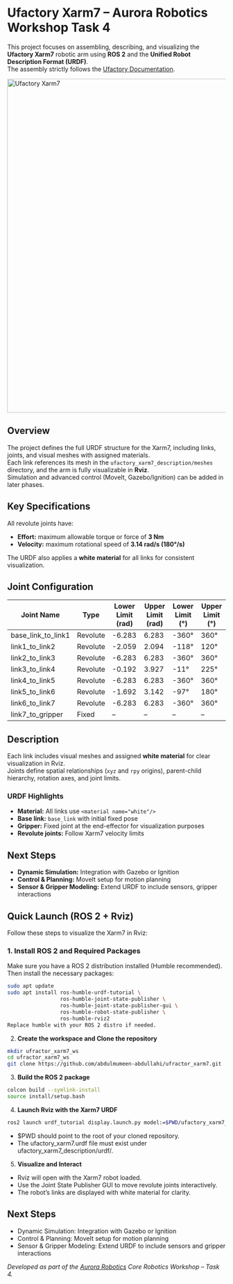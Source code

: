 # Ufactory Xarm7 – Aurora Robotics Workshop Task 4

This project focuses on assembling, describing, and visualizing the **Ufactory Xarm7** robotic arm using **ROS 2** and the **Unified Robot Description Format (URDF)**.  
The assembly strictly follows the [Ufactory Documentation](https://docs.ufactory.cc/user_manual/ufactoryStudio/11.technical_specifications.html).

<img width="1366" height="768" alt="Ufactory Xarm7" src="https://github.com/user-attachments/assets/2a6973c7-57f5-4c7b-8bef-4acc0ae5a83b" />


## Overview

The project defines the full URDF structure for the Xarm7, including links, joints, and visual meshes with assigned materials.  
Each link references its mesh in the `ufactory_xarm7_description/meshes` directory, and the arm is fully visualizable in **Rviz**.  
Simulation and advanced control (MoveIt, Gazebo/Ignition) can be added in later phases.


## Key Specifications

All revolute joints have:

- **Effort:** maximum allowable torque or force of **3 Nm**  
- **Velocity:** maximum rotational speed of **3.14 rad/s (180°/s)**  

The URDF also applies a **white material** for all links for consistent visualization.


## Joint Configuration

| Joint Name           | Type      | Lower Limit (rad) | Upper Limit (rad) | Lower Limit (°) | Upper Limit (°) |
|----------------------|-----------|------------------|------------------|----------------|----------------|
| base_link_to_link1   | Revolute  | -6.283           | 6.283            | -360°          | 360°           |
| link1_to_link2       | Revolute  | -2.059           | 2.094            | -118°          | 120°           |
| link2_to_link3       | Revolute  | -6.283           | 6.283            | -360°          | 360°           |
| link3_to_link4       | Revolute  | -0.192           | 3.927            | -11°           | 225°           |
| link4_to_link5       | Revolute  | -6.283           | 6.283            | -360°          | 360°           |
| link5_to_link6       | Revolute  | -1.692           | 3.142            | -97°           | 180°           |
| link6_to_link7       | Revolute  | -6.283           | 6.283            | -360°          | 360°           |
| link7_to_gripper     | Fixed     | –                | –                | –              | –              |

## Description

Each link includes visual meshes and assigned **white material** for clear visualization in Rviz.  
Joints define spatial relationships (`xyz` and `rpy` origins), parent-child hierarchy, rotation axes, and joint limits.

### URDF Highlights

- **Material:** All links use `<material name="white"/>`  
- **Base link:** `base_link` with initial fixed pose  
- **Gripper:** Fixed joint at the end-effector for visualization purposes  
- **Revolute joints:** Follow Xarm7 velocity limits  

## Next Steps
 
- **Dynamic Simulation:** Integration with Gazebo or Ignition  
- **Control & Planning:** MoveIt setup for motion planning  
- **Sensor & Gripper Modeling:** Extend URDF to include sensors, gripper interactions 

## Quick Launch (ROS 2 + Rviz)

Follow these steps to visualize the Xarm7 in Rviz:

### 1. Install ROS 2 and Required Packages

Make sure you have a ROS 2 distribution installed (Humble recommended).  
Then install the necessary packages:

```bash
sudo apt update
sudo apt install ros-humble-urdf-tutorial \
                 ros-humble-joint-state-publisher \
                 ros-humble-joint-state-publisher-gui \
                 ros-humble-robot-state-publisher \
                 ros-humble-rviz2
Replace humble with your ROS 2 distro if needed.
```

2. **Create the workspace and Clone the repository**  

```bash
mkdir ufractor_xarm7_ws
cd ufractor_xarm7_ws
git clone https://github.com/abdulmumeen-abdullahi/ufractor_xarm7.git

```

3. **Build the ROS 2 package**

```bash
colcon build --symlink-install
source install/setup.bash
```

4. **Launch Rviz with the Xarm7 URDF**

```bash
ros2 launch urdf_tutorial display.launch.py model:=$PWD/ufactory_xarm7_description/urdf/ufactory_xarm7.urdf
```
- $PWD should point to the root of your cloned repository.
- The ufactory_xarm7.urdf file must exist under ufactory_xarm7_description/urdf/.

5. **Visualize and Interact**

- Rviz will open with the Xarm7 robot loaded.
- Use the Joint State Publisher GUI to move revolute joints interactively.
- The robot’s links are displayed with white material for clarity.


## Next Steps

- Dynamic Simulation: Integration with Gazebo or Ignition
- Control & Planning: MoveIt setup for motion planning
- Sensor & Gripper Modeling: Extend URDF to include sensors and gripper interactions

*Developed as part of the [Aurora Robotics](https://ng.linkedin.com/company/aurora-robotics-in) Core Robotics Workshop – Task 4.*
